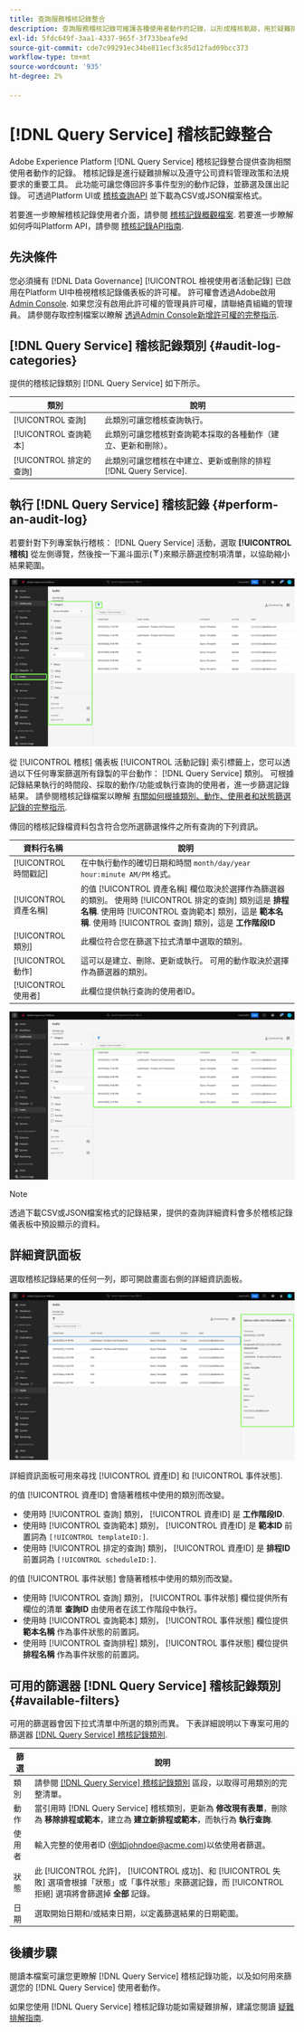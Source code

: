 ```yaml
---
title: 查詢服務稽核記錄整合
description: 查詢服務稽核記錄可維護各種使用者動作的記錄，以形成稽核軌跡，用於疑難排解問題或遵循公司資料管理政策和法規要求。 本教學課程提供查詢服務專屬的稽核記錄功能概觀。
exl-id: 5fdc649f-3aa1-4337-965f-3f733beafe9d
source-git-commit: cde7c99291ec34be811ecf3c85d12fad09bcc373
workflow-type: tm+mt
source-wordcount: '935'
ht-degree: 2%

---
```


# [!DNL Query Service] 稽核記錄整合

Adobe Experience Platform [!DNL Query Service] 稽核記錄整合提供查詢相關使用者動作的記錄。 稽核記錄是進行疑難排解以及遵守公司資料管理政策和法規要求的重要工具。 此功能可讓您傳回許多事件型別的動作記錄，並篩選及匯出記錄。 可透過Platform UI或 [稽核查詢API](https://www.adobe.io/experience-platform-apis/references/audit-query/) 並下載為CSV或JSON檔案格式。

若要進一步瞭解稽核記錄使用者介面，請參閱 [稽核記錄概觀檔案](../../landing/governance-privacy-security/audit-logs/overview.md). 若要進一步瞭解如何呼叫Platform API，請參閱 [稽核記錄API指南](../../landing/api-guide.md).

## 先決條件

您必須擁有 [!DNL Data Governance] [!UICONTROL 檢視使用者活動記錄] 已啟用在Platform UI中檢視稽核記錄儀表板的許可權。 許可權會透過Adobe啟用 [Admin Console](https://adminconsole.adobe.com/). 如果您沒有啟用此許可權的管理員許可權，請聯絡貴組織的管理員。 請參閱存取控制檔案以瞭解 [透過Admin Console新增許可權的完整指示](../../access-control/home.md).

## [!DNL Query Service] 稽核記錄類別 {#audit-log-categories}

提供的稽核記錄類別 [!DNL Query Service] 如下所示。

| 類別 | 說明 |
|---|---|
| [!UICONTROL 查詢] | 此類別可讓您稽核查詢執行。 |
| [!UICONTROL 查詢範本] | 此類別可讓您稽核對查詢範本採取的各種動作（建立、更新和刪除）。 |
| [!UICONTROL 排定的查詢] | 此類別可讓您稽核在中建立、更新或刪除的排程 [!DNL Query Service]. |

## 執行 [!DNL Query Service] 稽核記錄 {#perform-an-audit-log}

若要針對下列專案執行稽核： [!DNL Query Service] 活動，選取 **[!UICONTROL 稽核]** 從左側導覽，然後按一下漏斗圖示(![篩選圖示。](../images/audit-log/filter.png))來顯示篩選控制項清單，以協助縮小結果範圍。

![Platform UI稽核記錄儀表板，左側導覽中的「稽核」和篩選控制項會醒目提示。](../images/audit-log/filter-controls.png)

從 [!UICONTROL 稽核] 儀表板 [!UICONTROL 活動記錄] 索引標籤上，您可以透過以下任何專案篩選所有錄製的平台動作： [!DNL Query Service] 類別。 可根據記錄結果執行的時間段、採取的動作/功能或執行查詢的使用者，進一步篩選記錄結果。 請參閱稽核記錄檔案以瞭解 [有關如何根據類別、動作、使用者和狀態篩選記錄的完整指示](../../landing/governance-privacy-security/audit-logs/overview.md#managing-audit-logs-in-the-ui).

傳回的稽核記錄檔資料包含符合您所選篩選條件之所有查詢的下列資訊。

| 資料行名稱 | 說明 |
|---|---|
| [!UICONTROL 時間戳記] | 在中執行動作的確切日期和時間 `month/day/year hour:minute AM/PM` 格式。 |
| [!UICONTROL 資產名稱] | 的值 [!UICONTROL 資產名稱] 欄位取決於選擇作為篩選器的類別。 使用時 [!UICONTROL 排定的查詢] 類別這是 **排程名稱**. 使用時 [!UICONTROL 查詢範本] 類別，這是 **範本名稱**. 使用時 [!UICONTROL 查詢] 類別，這是 **工作階段ID** |
| [!UICONTROL 類別] | 此欄位符合您在篩選下拉式清單中選取的類別。 |
| [!UICONTROL 動作] | 這可以是建立、刪除、更新或執行。 可用的動作取決於選擇作為篩選器的類別。 |
| [!UICONTROL 使用者] | 此欄位提供執行查詢的使用者ID。 |

![反白顯示篩選活動記錄檔的「稽核」控制面板。](../images/audit-log/filtered-activity.png)

>[!NOTE]
>
>透過下載CSV或JSON檔案格式的記錄結果，提供的查詢詳細資料會多於稽核記錄儀表板中預設顯示的資料。

## 詳細資訊面板

選取稽核記錄結果的任何一列，即可開啟畫面右側的詳細資訊面板。

![稽核控制面板「活動記錄」索引標籤，並反白顯示詳細資訊面板。](../images/audit-log/details-panel.png)

詳細資訊面板可用來尋找 [!UICONTROL 資產ID] 和 [!UICONTROL 事件狀態].

的值 [!UICONTROL 資產ID] 會隨著稽核中使用的類別而改變。

* 使用時 [!UICONTROL 查詢] 類別， [!UICONTROL 資產ID] 是  **工作階段ID**.
* 使用時 [!UICONTROL 查詢範本] 類別， [!UICONTROL 資產ID] 是 **範本ID** 前置詞為 `[!UICONTROL templateID:]`.
* 使用時 [!UICONTROL 排定的查詢] 類別， [!UICONTROL 資產ID] 是  **排程ID** 前置詞為 `[!UICONTROL scheduleID:]`.

的值 [!UICONTROL 事件狀態] 會隨著稽核中使用的類別而改變。

* 使用時 [!UICONTROL 查詢] 類別， [!UICONTROL 事件狀態] 欄位提供所有欄位的清單 **查詢ID** 由使用者在該工作階段中執行。
* 使用時 [!UICONTROL 查詢範本] 類別， [!UICONTROL 事件狀態] 欄位提供 **範本名稱** 作為事件狀態的前置詞。
* 使用時 [!UICONTROL 查詢排程] 類別， [!UICONTROL 事件狀態] 欄位提供 **排程名稱** 作為事件狀態的前置詞。

## 可用的篩選器 [!DNL Query Service] 稽核記錄類別 {#available-filters}

可用的篩選器會因下拉式清單中所選的類別而異。 下表詳細說明以下專案可用的篩選器 [[!DNL Query Service] 稽核記錄類別](#audit-log-categories).

| 篩選 | 說明 |
|---|---|
| 類別 | 請參閱 [[!DNL Query Service] 稽核記錄類別](#audit-log-categories) 區段，以取得可用類別的完整清單。 |
| 動作 | 當引用時 [!DNL Query Service] 稽核類別，更新為 **修改現有表單**，刪除為 **移除排程或範本**，建立為 **建立新排程或範本**，而執行為 **執行查詢**. |
| 使用者 | 輸入完整的使用者ID (例如johndoe@acme.com)以依使用者篩選。 |
| 狀態 | 此 [!UICONTROL 允許]， [!UICONTROL 成功]、和 [!UICONTROL 失敗] 選項會根據「狀態」或「事件狀態」來篩選記錄，而 [!UICONTROL 拒絕] 選項將會篩選掉 **全部** 記錄。 |
| 日期 | 選取開始日期和/或結束日期，以定義篩選結果的日期範圍。 |

## 後續步驟

閱讀本檔案可讓您更瞭解 [!DNL Query Service] 稽核記錄功能，以及如何用來篩選您的 [!DNL Query Service] 使用者動作。

如果您使用 [!DNL Query Service] 稽核記錄功能如需疑難排解，建議您閱讀 [疑難排解指南](../troubleshooting-guide.md).
